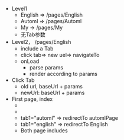 - Level1
  - English => /pages/English
  - Automl => /pages/Automl
  - My -> /pages/My
  - 无Tab参数
- Level2， /pages/English
  - include  a Tab
  - click tab=> new uel=> navigateTo
  - onLoad
    - parse params
    - render according to params
- Click Tab
  - old url, baseUrl + params
  - newUrl: baseUrl + params
- First page, index
  - <Level1Tab />
  - <English />
  - tab1="automl" => redirectTo automlPage
  - tab1="english" => redirectTo English
  - Both page includes <Level1Tab />

